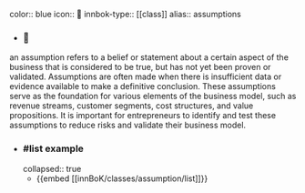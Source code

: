 color:: blue
icon:: 🔮
innbok-type:: [[class]]
alias:: assumptions

- ### 🔖 
an assumption refers to a belief or statement about a certain aspect of the business that is considered to be true, but has not yet been proven or validated. Assumptions are often made when there is insufficient data or evidence available to make a definitive conclusion. These assumptions serve as the foundation for various elements of the business model, such as revenue streams, customer segments, cost structures, and value propositions. It is important for entrepreneurs to identify and test these assumptions to reduce risks and validate their business model.
- ### #list example
  collapsed:: true
  - {{embed [[innBoK/classes/assumption/list]]}}



